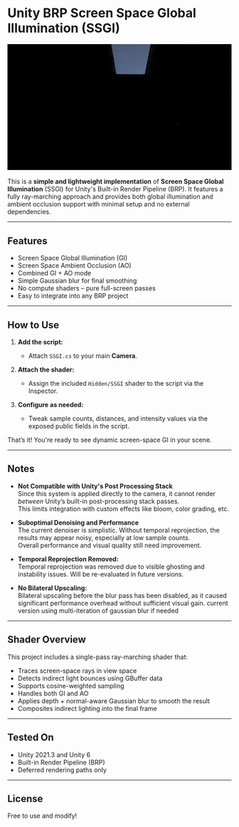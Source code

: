 # Unity BRP Screen Space Global Illumination (SSGI)

<p align="center">
  <img src="Screenshots/ssgi_preview.gif" alt="SSGI Preview" width="1000"/>
</p>

This is a **simple and lightweight implementation** of **Screen Space Global Illumination** (SSGI) for Unity's Built-in Render Pipeline (BRP). It features a fully ray-marching approach and provides both global illumination and ambient occlusion support with minimal setup and no external dependencies.

---

## Features

- Screen Space Global Illumination (GI)
- Screen Space Ambient Occlusion (AO)
- Combined GI + AO mode
- Simple Gaussian blur for final smoothing
- No compute shaders – pure full-screen passes
- Easy to integrate into any BRP project

---

## How to Use

1. **Add the script:**
   - Attach `SSGI.cs` to your main **Camera**.

2. **Attach the shader:**
   - Assign the included `Hidden/SSGI` shader to the script via the Inspector.

3. **Configure as needed:**
   - Tweak sample counts, distances, and intensity values via the exposed public fields in the script.

That’s it! You're ready to see dynamic screen-space GI in your scene.

---

## Notes

- **Not Compatible with Unity's Post Processing Stack**  
  Since this system is applied directly to the camera, it cannot render *between* Unity’s built-in post-processing stack passes.  
  This limits integration with custom effects like bloom, color grading, etc.

- **Suboptimal Denoising and Performance**  
  The current denoiser is simplistic. Without temporal reprojection, the results may appear noisy, especially at low sample counts.  
  Overall performance and visual quality still need improvement.
  
- **Temporal Reprojection Removed:**  
  Temporal reprojection was removed due to visible ghosting and instability issues. Will be re-evaluated in future versions.

- **No Bilateral Upscaling:**  
  Bilateral upscaling before the blur pass has been disabled, as it caused significant performance overhead without sufficient visual gain. current version using multi-iteration of gaussian blur if needed

---

## Shader Overview

This project includes a single-pass ray-marching shader that:

- Traces screen-space rays in view space
- Detects indirect light bounces using GBuffer data
- Supports cosine-weighted sampling
- Handles both GI and AO
- Applies depth + normal-aware Gaussian blur to smooth the result
- Composites indirect lighting into the final frame

---

## Tested On

- Unity 2021.3 and Unity 6
- Built-in Render Pipeline (BRP)
- Deferred rendering paths only

---

## License

Free to use and modify!
